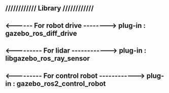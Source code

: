 //////////// Library ////////////
---------------------------------

<------ For robot drive -------->
plug-in : gazebo_ros_diff_drive
---------------------------------

<--------- For lidar ------------>
plug-in : libgazebo_ros_ray_sensor
----------------------------------

<--------- For control robot ------------>
plug-in : gazebo_ros2_control_robot
------------------------------------------
